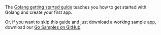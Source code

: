 The [Golang getting started guide](https://golang.org/doc/install) teaches you how to get started with Golang and create your first app.

Or, if you want to skip this guide and just download a working sample app, download our [Go Samples on GitHub](https://github.com/okta/samples-golang/tree/master/okta-hosted-login).
